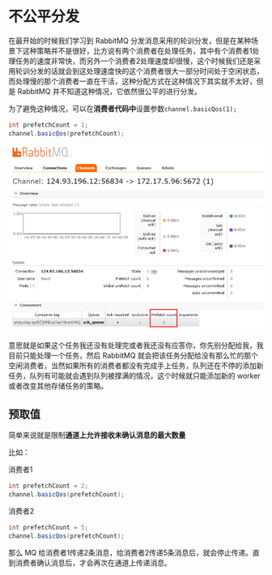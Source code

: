 # 不公平分发

在最开始的时候我们学习到 RabbitMQ 分发消息采用的轮训分发，但是在某种场景下这种策略并不是很好，比方说有两个消费者在处理任务，其中有个消费者1处理任务的速度非常快，而另外一个消费者2处理速度却很慢，这个时候我们还是采用轮训分发的话就会到这处理速度快的这个消费者很大一部分时间处于空闲状态，而处理慢的那个消费者一直在干活，这种分配方式在这种情况下其实就不太好，但是 RabbitMQ 并不知道这种情况，它依然很公平的进行分发。

为了避免这种情况，可以在**消费者代码中**设置参数`channel.basicQos(1);`

```java
int prefetchCount = 1;
channel.basicQos(prefetchCount);
```

![image-20211014164646480](img/image-20211014164646480.png)

意思就是如果这个任务我还没有处理完或者我还没有应答你，你先别分配给我，我目前只能处理一个任务，然后 RabbitMQ 就会把该任务分配给没有那么忙的那个空闲消费者，当然如果所有的消费者都没有完成手上任务，队列还在不停的添加新任务，队列有可能就会遇到队列被撑满的情况，这个时候就只能添加新的 worker 或者改变其他存储任务的策略。

## 预取值

简单来说就是限制**通道上允许接收未确认消息的最大数量**

比如：

消费者1

```java
int prefetchCount = 2;
channel.basicQos(prefetchCount);
```

消费者2

```java
int prefetchCount = 5;
channel.basicQos(prefetchCount);
```

那么 MQ 给消费者1传递2条消息，给消费者2传递5条消息后，就会停止传递。直到消费者确认消息后，才会再次在通道上传递消息。